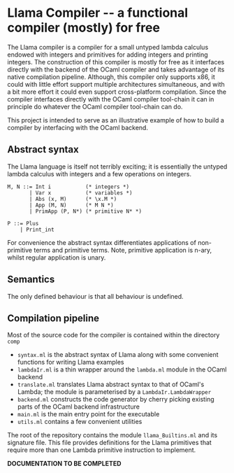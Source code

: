 # Llama Compiler -- a functional compiler (mostly) for free

The Llama compiler is a compiler for a small untyped lambda calculus endowed with integers and primitives for adding integers and printing integers. The construction of this compiler is mostly for free as it interfaces directly with the backend of the OCaml compiler and takes advantage of its native compilation pipeline. Although, this compiler only supports x86, it could with little effort support multiple architectures simultaneous, and with a bit more effort it could even support cross-platform compilation. Since the compiler interfaces directly with the OCaml compiler tool-chain it can in principle do whatever the OCaml compiler tool-chain can do.

This project is intended to serve as an illustrative example of how to build a compiler by interfacing with the OCaml backend.

## Abstract syntax

The Llama language is itself not terribly exciting; it is essentially the untyped lambda calculus with integers and a few operations on integers.
```
M, N ::= Int i           (* integers *)
       | Var x           (* variables *)
       | Abs (x, M)      (* \x.M *)
       | App (M, N)      (* M N *)
       | PrimApp (P, N*) (* primitive N* *)

P ::= Plus
    | Print_int
```
For convenience the abstract syntax differentiates applications of non-primitive terms and primitive terms. Note, primitive application is n-ary, whilst regular application is unary.

## Semantics

The only defined behaviour is that all behaviour is undefined.

## Compilation pipeline

Most of the source code for the compiler is contained within the directory `comp`

* `syntax.ml` is the abstract syntax of Llama along with some convenient functions for writing Llama examples
* `lambdaIr.ml` is a thin wrapper around the `lambda.ml` module in the OCaml backend
* `translate.ml` translates Llama abstract syntax to that of OCaml's Lambda; the module is parameterised by a `LambdaIr.LambdaWrapper`
* `backend.ml` constructs the code generator by cherry picking existing parts of the OCaml backend infrastructure
* `main.ml` is the main entry point for the executable
* `utils.ml` contains a few convenient utilities

The root of the repository contains the module `llama_Builtins.ml` and its signature file. This file provides definitions for the Llama primitives that require more than one Lambda primitive instruction to implement.

**DOCUMENTATION TO BE COMPLETED**
